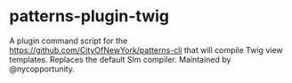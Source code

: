 # patterns-plugin-twig
A plugin command script for the https://github.com/CityOfNewYork/patterns-cli that will compile Twig view templates. Replaces the default Slm compiler. Maintained by @nycopportunity.
